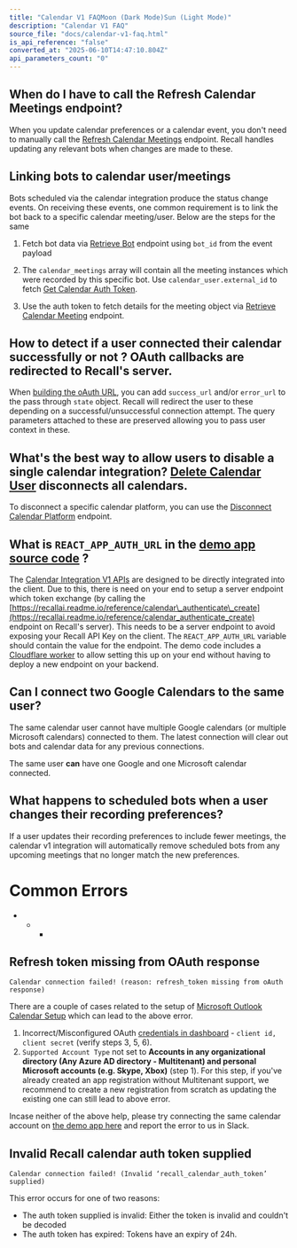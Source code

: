```yaml
---
title: "Calendar V1 FAQMoon (Dark Mode)Sun (Light Mode)"
description: "Calendar V1 FAQ"
source_file: "docs/calendar-v1-faq.html"
is_api_reference: "false"
converted_at: "2025-06-10T14:47:10.804Z"
api_parameters_count: "0"
---
```

## When do I have to call the Refresh Calendar Meetings endpoint?

[](#when-do-i-have-to-call-the-refresh-calendar-meetings-endpoint)

When you update calendar preferences or a calendar event, you don't need to manually call the [Refresh Calendar Meetings](https://recallai.readme.io/reference/calendar_meetings_refresh_create) endpoint. Recall handles updating any relevant bots when changes are made to these.

## Linking bots to calendar user/meetings

[](#linking-bots-to-calendar-usermeetings)

Bots scheduled via the calendar integration produce the status change events. On receiving these events, one common requirement is to link the bot back to a specific calendar meeting/user. Below are the steps for the same

1.  Fetch bot data via [Retrieve Bot](/reference/bot_retrieve.md) endpoint using `bot_id` from the event payload

2.  The `calendar_meetings` array will contain all the meeting instances which were recorded by this specific bot. Use `calendar_user.external_id` to fetch [Get Calendar Auth Token](/reference/calendar_authenticate_create.md).

3.  Use the auth token to fetch details for the meeting object via [Retrieve Calendar Meeting](/reference/calendar_meetings_retrieve.md) endpoint.


## How to detect if a user connected their calendar successfully or not ? OAuth callbacks are redirected to Recall's server.

[](#how-to-detect-if-a-user-connected-their-calendar-successfully-or-not--oauth-callbacks-are-redirected-to-recalls-server)

When [building the oAuth URL](/reference/calendar-v1-google-calendar.md), you can add `success_url` and/or `error_url` to the pass through `state` object. Recall will redirect the user to these depending on a successful/unsuccessful connection attempt. The query parameters attached to these are preserved allowing you to pass user context in these.

## What's the best way to allow users to disable a single calendar integration? [Delete Calendar User](/reference/calendar_user_destroy.md) disconnects all calendars.

[](#whats-the-best-way-to-allow-users-to-disable-a-single-calendar-integration-delete-calendar-user-disconnects-all-calendars)

To disconnect a specific calendar platform, you can use the [Disconnect Calendar Platform](/reference/calendar_user_disconnect_create.md) endpoint.

## What is `REACT_APP_AUTH_URL` in the [demo app source code](https://github.com/recallai/calendar-integration-demo/tree/master/v1-demo) ?

[](#what-is-react_app_auth_url-in-the-demo-app-source-code-)

The [Calendar Integration V1 APIs](/reference/calendar-v1-integration-guide.md) are designed to be directly integrated into the client. Due to this, there is need on your end to setup a server endpoint which token exchange (by calling the [https://recallai.readme.io/reference/calendar\_authenticate\_create](https://recallai.readme.io/reference/calendar_authenticate_create) endpoint on Recall's server). This needs to be a server endpoint to avoid exposing your Recall API Key on the client. The `REACT_APP_AUTH_URL` variable should contain the value for the endpoint. The demo code includes a [Cloudflare worker](https://github.com/recallai/calendar-integration-demo/tree/master/v1-demo/worker) to allow setting this up on your end without having to deploy a new endpoint on your backend.

## Can I connect two Google Calendars to the same user?

[](#can-i-connect-two-google-calendars-to-the-same-user)

The same calendar user cannot have multiple Google calendars (or multiple Microsoft calendars) connected to them. The latest connection will clear out bots and calendar data for any previous connections.

The same user **can** have one Google and one Microsoft calendar connected.

## What happens to scheduled bots when a user changes their recording preferences?

[](#what-happens-to-scheduled-bots-when-a-user-changes-their-recording-preferences)

If a user updates their recording preferences to include fewer meetings, the calendar v1 integration will automatically remove scheduled bots from any upcoming meetings that no longer match the new preferences.

# Common Errors

[](#common-errors)
- * *

## **Refresh token missing from OAuth response**

[](#refresh-token-missing-from-oauth-response)

`Calendar connection failed! (reason: refresh_token missing from oAuth response)`

There are a couple of cases related to the setup of [Microsoft Outlook Calendar Setup](/reference/calendar-v1-microsoft-outlook.md) which can lead to the above error.

1.  Incorrect/Misconfigured OAuth [credentials in dashboard](https://api.recall.ai/dashboard/platforms/microsoft) - `client id, client secret` (verify steps 3, 5, 6).
2.  `Supported Account Type` not set to **Accounts in any organizational directory (Any Azure AD directory - Multitenant) and personal Microsoft accounts (e.g. Skype, Xbox)** (step 1). For this step, if you've already created an app registration without Multitenant support, we recommend to create a new registration from scratch as updating the existing one can still lead to above error.

Incase neither of the above help, please try connecting the same calendar account on [the demo app here](https://recall-calendar-integration.pages.dev/) and report the error to us in Slack.

## Invalid Recall calendar auth token supplied

[](#invalid-recall-calendar-auth-token-supplied)

`Calendar connection failed! (Invalid ‘recall_calendar_auth_token’ supplied)`

This error occurs for one of two reasons:
- The auth token supplied is invalid: Either the token is invalid and couldn't be decoded
- The auth token has expired: Tokens have an expiry of 24h.
